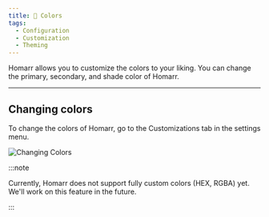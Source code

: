 ```yaml
---
title: 🎨 Colors
tags:
  - Configuration
  - Customization
  - Theming
---
```



Homarr allows you to customize the colors to your liking. You can change the primary, secondary, and shade color of Homarr.

---

## Changing colors

To change the colors of Homarr, go to the Customizations tab in the settings menu.

![Changing Colors](./img/customizations-custom-colors.gif)

:::note

Currently, Homarr does not support fully custom colors (HEX, RGBA) yet. We'll work on this feature in the future.

:::
